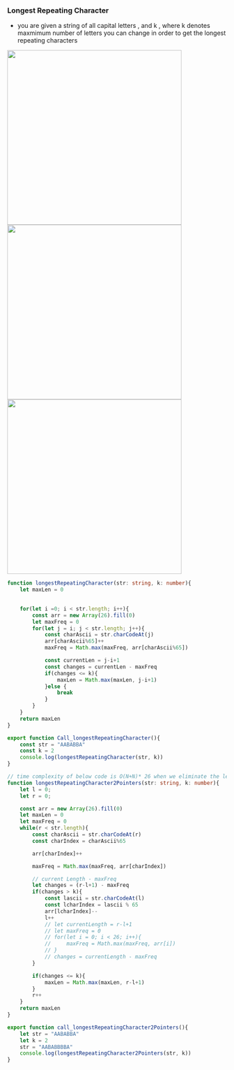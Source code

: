 ### Longest Repeating Character
- you are given a string of all capital letters , and k , where k denotes maxmimum number of letters you can change in order to get the longest repeating characters


<img width=400 height=400 src="https://github.com/user-attachments/assets/dc6b4cff-7b3d-4b16-8cfc-b1205b343afc">

<img width=400 height=400 src="https://github.com/user-attachments/assets/7cde2d2f-2a91-4a72-a3fb-9e3e86939772">

<img width=400 height=400 src="https://github.com/user-attachments/assets/332ddb79-d73d-4055-af7c-95fcc3072776">


```ts
function longestRepeatingCharacter(str: string, k: number){
    let maxLen = 0

    
    for(let i =0; i < str.length; i++){
        const arr = new Array(26).fill(0)
        let maxFreq = 0
        for(let j = i; j < str.length; j++){
            const charAscii = str.charCodeAt(j)
            arr[charAscii%65]++
            maxFreq = Math.max(maxFreq, arr[charAscii%65])

            const currentLen = j-i+1
            const changes = currentLen - maxFreq
            if(changes <= k){
                maxLen = Math.max(maxLen, j-i+1)
            }else {
                break
            }
        }
    }
    return maxLen
}

export function Call_longestRepeatingCharacter(){
    const str = "AABABBA"
    const k = 2
    console.log(longestRepeatingCharacter(str, k))
}
```



```ts
// time complexity of below code is O(N+N)* 26 when we eliminate the left, so no need to eliminate using while loop , just keep incrementing, since you have x length , if you move further then you are decreasing the length which is not going to be your answer so instead of decreasing while changes > k , just increase l by one and because your answer will only lie x+1 , x+ 2...so on
function longestRepeatingCharacter2Pointers(str: string, k: number){
    let l = 0;
    let r = 0;

    const arr = new Array(26).fill(0)
    let maxLen = 0
    let maxFreq = 0
    while(r < str.length){
        const charAscii = str.charCodeAt(r)
        const charIndex = charAscii%65

        arr[charIndex]++

        maxFreq = Math.max(maxFreq, arr[charIndex])

        // current Length - maxFreq
        let changes = (r-l+1) - maxFreq
        if(changes > k){
            const lascii = str.charCodeAt(l)
            const lcharIndex = lascii % 65
            arr[lcharIndex]--
            l++
            // let currentLength = r-l+1
            // let maxFreq = 0
            // for(let i = 0; i < 26; i++){
            //     maxFreq = Math.max(maxFreq, arr[i])
            // }
            // changes = currentLength - maxFreq
        }

        if(changes <= k){
            maxLen = Math.max(maxLen, r-l+1)
        }
        r++
    }
    return maxLen
}

export function call_longestRepeatingCharacter2Pointers(){
    let str = "AABABBA"
    let k = 2
    str = "AABABBBBA"
    console.log(longestRepeatingCharacter2Pointers(str, k))
}

```
